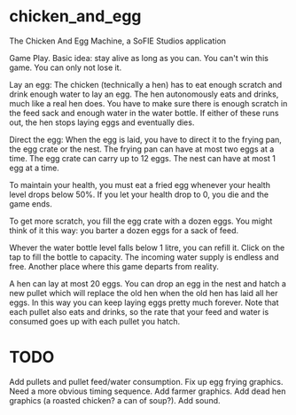 chicken_and_egg
===============

The Chicken And Egg Machine, a SoFIE Studios application

Game Play.
  Basic idea: stay alive as long as you can. You can't win this game. You can only not lose it.

Lay an egg: The chicken (technically a hen) has to eat enough scratch and drink enough water to lay an egg. The hen autonomously eats and drinks, much like a real hen does. You have to make sure there is enough scratch in the feed sack and enough water in the water bottle. If either of these runs out, the hen stops laying eggs and eventually dies.

Direct the egg: When the egg is laid, you have to direct it to the frying pan, the egg crate or the nest.
  The frying pan can have at most two eggs at a time.
  The egg crate can carry up to 12 eggs.
  The nest can have at most 1 egg at a time.

To maintain your health, you must eat a fried egg whenever your health level drops below 50%. If you let your health drop to 0, you die and the game ends.

To get more scratch, you fill the egg crate with a dozen eggs. You might think of it this way: you barter a dozen eggs for a sack of feed.

Whever the water bottle level falls below 1 litre, you can refill it. Click on the tap to fill the bottle to capacity. The incoming water supply is endless and free. Another place where this game departs from reality.

A hen can lay at most 20 eggs. You can drop an egg in the nest and hatch a new pullet which will replace the old hen when the old hen has laid all her eggs. In this way you can keep laying eggs pretty much forever. Note that each pullet also eats and drinks, so the rate that your feed and water is consumed goes up with each pullet you hatch.

TODO
====
  Add pullets and pullet feed/water consumption.
  Fix up egg frying graphics. Need a more obvious timing sequence.
  Add farmer graphics.
  Add dead hen graphics (a roasted chicken? a can of soup?).
  Add sound.
